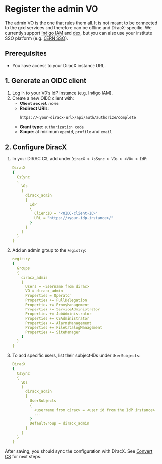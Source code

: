 # Register the admin VO

The admin VO is the one that rules them all.
It is not meant to be connected to the grid services and therefore can be offline and DiracX-specific.
We currently support [Indigo IAM](https://indigo-iam.github.io/) and [dex](https://dexidp.io), but you can also use your institute SSO platform (e.g. [CERN SSO](https://sso-management.web.cern.ch)).

## Prerequisites
- You have access to your DiracX instance URL.

## 1. Generate an OIDC client

1. Log in to your VO’s IdP instance (e.g. Indigo IAM).
2. Create a new OIDC client with:
   - **Client secret**: _none_
   - **Redirect URIs**:
     ```
     https://<your‑diracx‑url>/api/auth/authorize/complete
     ```
   - **Grant type**: `authorization_code`
   - **Scope**: at minimum `openid`, `profile` and `email`

## 2. Configure DiracX
1. In your DIRAC CS, add under `DiracX > CsSync > VOs > <VO> > IdP`:

    ```yaml
    DiracX
    {
      CsSync
      {
        VOs
        {
          diracx_admin
          {
            IdP
            {
              ClientID = "<OIDC‑client‑ID>"
              URL = "https://<your‑idp‑instance>/"
            }
          }
        }
      }
    }
    ```

2. Add an admin group to the `Registry`:

    ```yaml
    Registry
    {
      Groups
      {
        diracx_admin
        {
          Users = <username from dirac>
          VO = diracx_admin
          Properties = Operator
          Properties += FullDelegation
          Properties += ProxyManagement
          Properties += ServiceAdministrator
          Properties += JobAdministrator
          Properties += CSAdministrator
          Properties += AlarmsManagement
          Properties += FileCatalogManagement
          Properties += SiteManager
        }
      }
    }
    ```

2. To add specific users, list their subject‑IDs under `UserSubjects`:

    ```yaml
    DiracX
    {
      CsSync
      {
        VOs
        {
          diracx_admin
          {
            UserSubjects
            {
              <username from dirac> = <user id from the IdP instance>
              ...
            }
            DefaultGroup = diracx_admin
          }
        }
      }
    }
    ```

After saving, you should sync the configuration with DiracX.
See [Convert CS](./convert_cs.md) for next steps.
